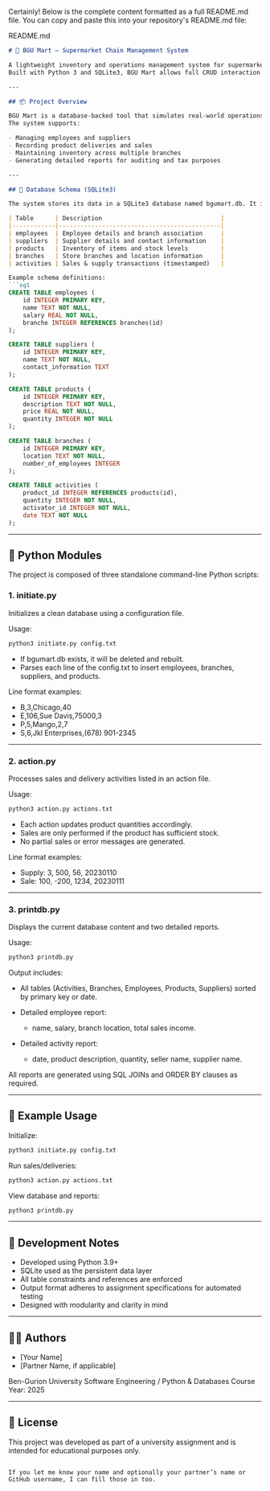Certainly! Below is the complete content formatted as a full README.md file. You can copy and paste this into your repository's README.md file:

README.md

````markdown
# 🛒 BGU Mart – Supermarket Chain Management System

A lightweight inventory and operations management system for supermarket chains, developed as part of an academic project at Ben-Gurion University.  
Built with Python 3 and SQLite3, BGU Mart allows full CRUD interaction with products, employees, suppliers, branches, and activity logs via command-line modules.

---

## 📦 Project Overview

BGU Mart is a database-backed tool that simulates real-world operations of a large supermarket chain.  
The system supports:

- Managing employees and suppliers
- Recording product deliveries and sales
- Maintaining inventory across multiple branches
- Generating detailed reports for auditing and tax purposes

---

## 🧱 Database Schema (SQLite3)

The system stores its data in a SQLite3 database named bgumart.db. It includes five normalized tables:

| Table      | Description                                 |
|------------|---------------------------------------------|
| employees  | Employee details and branch association     |
| suppliers  | Supplier details and contact information    |
| products   | Inventory of items and stock levels         |
| branches   | Store branches and location information     |
| activities | Sales & supply transactions (timestamped)   |

Example schema definitions:
```sql
CREATE TABLE employees (
    id INTEGER PRIMARY KEY,
    name TEXT NOT NULL,
    salary REAL NOT NULL,
    branche INTEGER REFERENCES branches(id)
);

CREATE TABLE suppliers (
    id INTEGER PRIMARY KEY,
    name TEXT NOT NULL,
    contact_information TEXT
);

CREATE TABLE products (
    id INTEGER PRIMARY KEY,
    description TEXT NOT NULL,
    price REAL NOT NULL,
    quantity INTEGER NOT NULL
);

CREATE TABLE branches (
    id INTEGER PRIMARY KEY,
    location TEXT NOT NULL,
    number_of_employees INTEGER
);

CREATE TABLE activities (
    product_id INTEGER REFERENCES products(id),
    quantity INTEGER NOT NULL,
    activator_id INTEGER NOT NULL,
    date TEXT NOT NULL
);
````

---

## 🧰 Python Modules

The project is composed of three standalone command-line Python scripts:

### 1. initiate.py

Initializes a clean database using a configuration file.

Usage:

```bash
python3 initiate.py config.txt
```

* If bgumart.db exists, it will be deleted and rebuilt.
* Parses each line of the config.txt to insert employees, branches, suppliers, and products.

Line format examples:

* B,3,Chicago,40
* E,106,Sue Davis,75000,3
* P,5,Mango,2,7
* S,6,Jkl Enterprises,(678) 901-2345

---

### 2. action.py

Processes sales and delivery activities listed in an action file.

Usage:

```bash
python3 action.py actions.txt
```

* Each action updates product quantities accordingly.
* Sales are only performed if the product has sufficient stock.
* No partial sales or error messages are generated.

Line format examples:

* Supply: 3, 500, 56, 20230110
* Sale:   100, -200, 1234, 20230111

---

### 3. printdb.py

Displays the current database content and two detailed reports.

Usage:

```bash
python3 printdb.py
```

Output includes:

* All tables (Activities, Branches, Employees, Products, Suppliers) sorted by primary key or date.
* Detailed employee report:

  * name, salary, branch location, total sales income.
* Detailed activity report:

  * date, product description, quantity, seller name, supplier name.

All reports are generated using SQL JOINs and ORDER BY clauses as required.

---

## 📄 Example Usage

Initialize:

```bash
python3 initiate.py config.txt
```

Run sales/deliveries:

```bash
python3 action.py actions.txt
```

View database and reports:

```bash
python3 printdb.py
```

---

## 📌 Development Notes

* Developed using Python 3.9+
* SQLite used as the persistent data layer
* All table constraints and references are enforced
* Output format adheres to assignment specifications for automated testing
* Designed with modularity and clarity in mind

---

## 👨‍💻 Authors

* \[Your Name]
* \[Partner Name, if applicable]

Ben-Gurion University
Software Engineering / Python & Databases Course
Year: 2025

---

## 📝 License

This project was developed as part of a university assignment and is intended for educational purposes only.

```

If you let me know your name and optionally your partner’s name or GitHub username, I can fill those in too.
```
